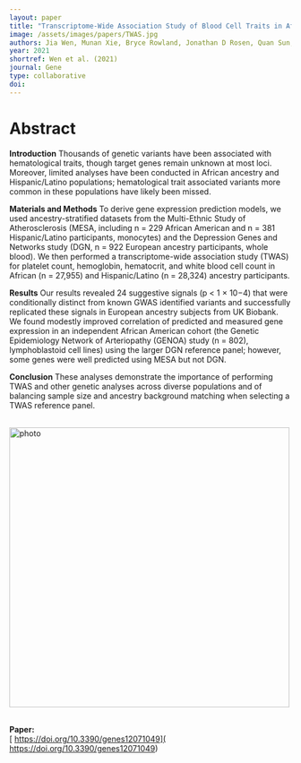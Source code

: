 ```yaml
---
layout: paper
title: "Transcriptome-Wide Association Study of Blood Cell Traits in African Ancestry and Hispanic/Latino Populations"
image: /assets/images/papers/TWAS.jpg
authors: Jia Wen, Munan Xie, Bryce Rowland, Jonathan D Rosen, Quan Sun, Jiawen Chen, Amanda L Tapia, Huijun Qian, Madeline H Kowalski, Yue Shan, Kristin L Young, Marielisa Graff, Maria Argos, Christy L Avery, Stephanie A Bien, Steve Buyske, Jie Yin, Hélène Choquet, Myriam Fornage, Chani J Hodonsky, Eric Jorgenson, Charles Kooperberg, Ruth JF Loos, Yongmei Liu, Jee-Young Moon, Kari E North, Stephen S Rich, Jerome I Rotter, Jennifer A Smith, Wei Zhao, Lulu Shang, Tao Wang, Xiang Zhou, Alexander P Reiner, Laura M Raffield, Yun Li
year: 2021
shortref: Wen et al. (2021) 
journal: Gene
type: collaborative
doi: 
---
```


# Abstract

**Introduction**
Thousands of genetic variants have been associated with hematological traits, though target genes remain unknown at most loci. Moreover, limited analyses have been conducted in African ancestry and Hispanic/Latino populations; hematological trait associated variants more common in these populations have likely been missed. 

**Materials and Methods**
To derive gene expression prediction models, we used ancestry-stratified datasets from the Multi-Ethnic Study of Atherosclerosis (MESA, including n = 229 African American and n = 381 Hispanic/Latino participants, monocytes) and the Depression Genes and Networks study (DGN, n = 922 European ancestry participants, whole blood). We then performed a transcriptome-wide association study (TWAS) for platelet count, hemoglobin, hematocrit, and white blood cell count in African (n = 27,955) and Hispanic/Latino (n = 28,324) ancestry participants.

**Results**
Our results revealed 24 suggestive signals (p < 1 × 10−4) that were conditionally distinct from known GWAS identified variants and successfully replicated these signals in European ancestry subjects from UK Biobank. We found modestly improved correlation of predicted and measured gene expression in an independent African American cohort (the Genetic Epidemiology Network of Arteriopathy (GENOA) study (n = 802), lymphoblastoid cell lines) using the larger DGN reference panel; however, some genes were well predicted using MESA but not DGN. 

**Conclusion**
These analyses demonstrate the importance of performing TWAS and other genetic analyses across diverse populations and of balancing sample size and ancestry background matching when selecting a TWAS reference panel.

<br />

<div class="middle">
    <img src="/assets/images/papers/TWAS.jpg" alt="photo" width="500"/>
</div>

<br />

**Paper:**
<br />
[ https://doi.org/10.3390/genes12071049]( https://doi.org/10.3390/genes12071049)
<br />
